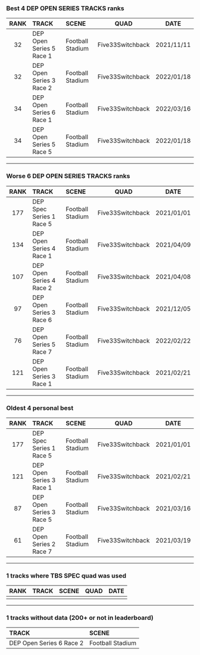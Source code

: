 ### Best 4 DEP OPEN SERIES TRACKS ranks
|RANK|TRACK|SCENE|QUAD|DATE|
|:---:|:---|:---|:---:|:---:|
|32|DEP Open Series 5 Race 1|Football Stadium|Five33Switchback|2021/11/11|
|32|DEP Open Series 3 Race 2|Football Stadium|Five33Switchback|2022/01/18|
|34|DEP Open Series 6 Race 1|Football Stadium|Five33Switchback|2022/03/16|
|34|DEP Open Series 5 Race 5|Football Stadium|Five33Switchback|2022/01/18|
---
### Worse 6 DEP OPEN SERIES TRACKS ranks
|RANK|TRACK|SCENE|QUAD|DATE|
|:---:|:---|:---|:---:|:---:|
|177|DEP Spec Series 1 Race 5|Football Stadium|Five33Switchback|2021/01/01|
|134|DEP Open Series 4 Race 1|Football Stadium|Five33Switchback|2021/04/09|
|107|DEP Open Series 4 Race 2|Football Stadium|Five33Switchback|2021/04/08|
|97|DEP Open Series 3 Race 6|Football Stadium|Five33Switchback|2021/12/05|
|76|DEP Open Series 5 Race 7|Football Stadium|Five33Switchback|2022/02/22|
|121|DEP Open Series 3 Race 1|Football Stadium|Five33Switchback|2021/02/21|
---
### Oldest 4 personal best
|RANK|TRACK|SCENE|QUAD|DATE|
|:---:|:---|:---|:---:|:---:|
|177|DEP Spec Series 1 Race 5|Football Stadium|Five33Switchback|2021/01/01|
|121|DEP Open Series 3 Race 1|Football Stadium|Five33Switchback|2021/02/21|
|87|DEP Open Series 3 Race 5|Football Stadium|Five33Switchback|2021/03/16|
|61|DEP Open Series 2 Race 7|Football Stadium|Five33Switchback|2021/03/19|
---
### 1 tracks where TBS SPEC quad was used
|RANK|TRACK|SCENE|QUAD|DATE|
|:---:|:---|:---|:---:|:---:|
||||||
---
### 1 tracks without data (200+ or not in leaderboard)
|TRACK|SCENE|
|:---|:---|
|DEP Open Series 6 Race 2|Football Stadium|
